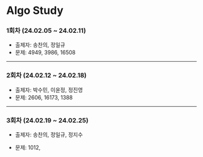 # Algo Study

### 1회차 (24.02.05 ~ 24.02.11)

- 출제자: 송찬의, 정일규
- 문제: 4949, 3986, 16508

---

### 2회차 (24.02.12 ~ 24.02.18)

- 출제자: 박수민, 이윤정, 정진영
- 문제: 2606, 16173, 1388

---

### 3회차 (24.02.19 ~ 24.02.25)

- 출제자: 송찬의, 정일규, 정지수

- 문제: 1012,
